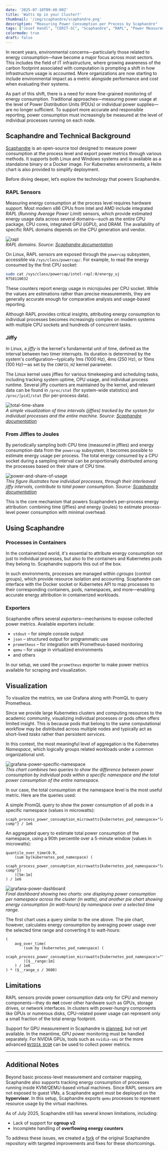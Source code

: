 ```yaml
---
date: '2025-07-10T09:40:00Z'
title: 'Watts Up in your Cluster?'
thumbnail: '/img/scaphandre/scaphandre.png'
description: "Measuring Power Consumption per Process by Scaphandre"
tags: ["Josef Handl", "CERIT-SC", "Scaphandre", "RAPL", "Power Measurement"]
colormode: true
draft: false
---
```


In recent years, environmental concerns—particularly those related to energy consumption—have become a major focus across most sectors. This includes the field of IT infrastructure, where growing awareness of the carbon footprint associated with computation is prompting a shift in how infrastructure usage is accounted. More organizations are now starting to include environmental impact as a metric alongside performance and cost when evaluating their systems.

As part of this shift, there is a need for more fine-grained monitoring of energy consumption. Traditional approaches—measuring power usage at the level of Power Distribution Units (PDUs) or individual power supplies—are no longer sufficient. To support more accurate and responsible reporting, power consumption must increasingly be measured at the level of individual processes running on each node.

## Scaphandre and Technical Background

[Scaphandre](https://github.com/hubblo-org/scaphandre) is an open-source tool designed to measure power consumption at the process level and export power metrics through various methods. It supports both Linux and Windows systems and is available as a standalone binary or a Docker image. For Kubernetes environments, a Helm chart is also provided to simplify deployment.

Before diving deeper, let’s explore the technology that powers Scaphandre.

### RAPL Sensors

Measuring energy consumption at the process level requires hardware support. Most modern x86 CPUs from Intel and AMD include integrated *RAPL* (*Running Average Power Limit*) sensors, which provide estimated energy usage data across several domains—such as the entire CPU package, CPU cores, integrated GPU (iGPU), and DRAM. The availability of specific RAPL domains depends on the CPU generation and vendor.

![rapl](/img/scaphandre/rapl.png)  
*RAPL domains. Source: [Scaphandre documentation](https://hubblo-org.github.io/scaphandre-documentation/explanations/rapl-domains.html)*

On Linux, RAPL sensors are exposed through the `powercap` subsystem, accessible via `/sys/class/powercap/`. For example, to read the energy consumed by the first CPU socket:

```bash
sudo cat /sys/class/powercap/intel-rapl:0/energy_uj
9758110032
```

These counters report energy usage in microjoules per CPU socket. While the values are estimations rather than precise measurements, they are generally accurate enough for comparative analysis and usage-based reporting.

Although RAPL provides critical insights, attributing energy consumption to individual processes becomes increasingly complex on modern systems with multiple CPU sockets and hundreds of concurrent tasks.

### Jiffy

In Linux, a *jiffy* is the kernel's fundamental unit of time, defined as the interval between two timer interrupts. Its duration is determined by the system's configuration—typically 1ms (1000 Hz), 4ms (250 Hz), or 10ms (100 Hz)—as set by the `CONFIG_HZ` kernel parameter.

The Linux kernel uses jiffies for various timekeeping and scheduling tasks, including tracking system uptime, CPU usage, and individual process runtime. Several jiffy counters are maintained by the kernel, and relevant data can be found in `/proc/stat` (for system-wide statistics) and `/proc/[pid]/stat` (for per-process data).

![total-time-share](/img/scaphandre/total-time-share.png)  
*A simple visualization of time intervals (jiffies) tracked by the system for individual processes and the entire machine. Source: [Scaphandre documentation](https://hubblo-org.github.io/scaphandre-documentation/explanations/how-scaph-computes-per-process-power-consumption.html)*

### From Jiffies to Joules

By periodically sampling both CPU time (measured in jiffies) and energy consumption data from the `powercap` subsystem, it becomes possible to estimate energy usage per process. The total energy consumed by a CPU socket during a sampling interval can be proportionally distributed among the processes based on their share of CPU time.

![power-and-share-of-usage](/img/scaphandre/power-and-share-of-usage.png)  
*This figure illustrates how individual processes, through their interleaved jiffy intervals, contribute to total power consumption. Source: [Scaphandre documentation](https://hubblo-org.github.io/scaphandre-documentation/explanations/how-scaph-computes-per-process-power-consumption.html)*

This is the core mechanism that powers Scaphandre’s per-process energy attribution: combining time (jiffies) and energy (joules) to estimate process-level power consumption with minimal overhead.

## Using Scaphandre

### Processes in Containers

In the containerized world, it's essential to attribute energy consumption not just to individual processes, but also to the containers and Kubernetes pods they belong to. Scaphandre supports this out of the box.

In such environments, processes are managed within *cgroups* (control groups), which provide resource isolation and accounting. Scaphandre can interface with the Docker socket or Kubernetes API to map processes to their corresponding containers, pods, namespaces, and more—enabling accurate energy attribution in containerized workloads.

### Exporters

Scaphandre offers several *exporters*—mechanisms to expose collected power metrics. Available exporters include:

- `stdout` – for simple console output
- `json` – structured output for programmatic use
- `prometheus` – for integration with Prometheus-based monitoring
- `qemu` – for usage in virtualized environments
- and others

In our setup, we used the `prometheus` exporter to make power metrics available for scraping and visualization.

## Visualization

To visualize the metrics, we use Grafana along with PromQL to query Prometheus.

Since we provide large Kubernetes clusters and computing resources to the academic community, visualizing individual processes or pods often offers limited insight. This is because pods that belong to the same computational workflow may be distributed across multiple nodes and typically act as short-lived *tasks* rather than persistent *services*. 

In this context, the most meaningful level of aggregation is the Kubernetes *Namespace*, which logically groups related workloads under a common organizational unit.

![grafana-power-specific-namespace](/img/scaphandre/grafana-power-specific-namespace.png)  
*This chart combines two queries to show the difference between power consumption by individual pods within a specific namespace and the total power consumption of the entire namespace.*

In our case, the total consumption at the namespace level is the most useful metric. Here are the queries used:

A simple PromQL query to show the power consumption of all pods in a specific namespace (values in microwatts):

```promql
scaph_process_power_consumption_microwatts{kubernetes_pod_namespace="loslab-comp"} / 1e6
```

An aggregated query to estimate total power consumption of the namespace, using a 90th percentile over a 5-minute window (values in microwatts):

```promql
quantile_over_time(0.9,
    (sum by(kubernetes_pod_namespace) (
        scaph_process_power_consumption_microwatts{kubernetes_pod_namespace="loslab-comp"})
    )[5m:1m]
) / 1e6
```

![grafana-power-dashboard](/img/scaphandre/grafana-power-dashboard.png)  
*Final dashboard showing two charts: one displaying power consumption per namespace across the cluster (in watts), and another pie chart showing energy consumption (in watt-hours) by namespace over a selected time range.*

The first chart uses a query similar to the one above. The pie chart, however, calculates energy consumption by averaging power usage over the selected time range and converting it to watt-hours:

```promql
(
    avg_over_time(
        (sum by (kubernetes_pod_namespace) (
            scaph_process_power_consumption_microwatts{kubernetes_pod_namespace!=""})
        )[$__range:1m]
    ) / 1e6
) * ($__range_s / 3600)
```

## Limitations

RAPL sensors provide power consumption data only for CPU and memory components—they do **not** cover other hardware such as GPUs, storage drives, or network interfaces. In clusters with power-hungry components like GPUs or numerous disks, CPU-related power usage can represent only a small fraction of the total energy footprint.

Support for GPU measurement in Scaphandre is [planned](https://github.com/hubblo-org/scaphandre/issues/24), but not yet available. In the meantime, GPU power monitoring must be handled separately. For NVIDIA GPUs, tools such as `nvidia-smi` or the more advanced [`NVIDIA DCGM`](https://github.com/NVIDIA/DCGM) can be used to collect power metrics.

---

## Additional Notes

Beyond basic process-level measurement and container mapping, Scaphandre also supports tracking energy consumption of processes running inside KVM/QEMU-based virtual machines. Since RAPL sensors are not exposed to guest VMs, a Scaphandre agent must be deployed on the **hypervisor**. In this setup, Scaphandre exports `qemu` processes to represent resource usage by the virtual machines.

As of July 2025, Scaphandre still has several known limitations, including:
- Lack of support for **cgroup v2**
- Incomplete handling of **overflowing energy counters**

To address these issues, we created a [fork](https://github.com/CERIT-SC/scaphandre) of the original Scaphandre repository with targeted improvements and fixes for these shortcomings.
